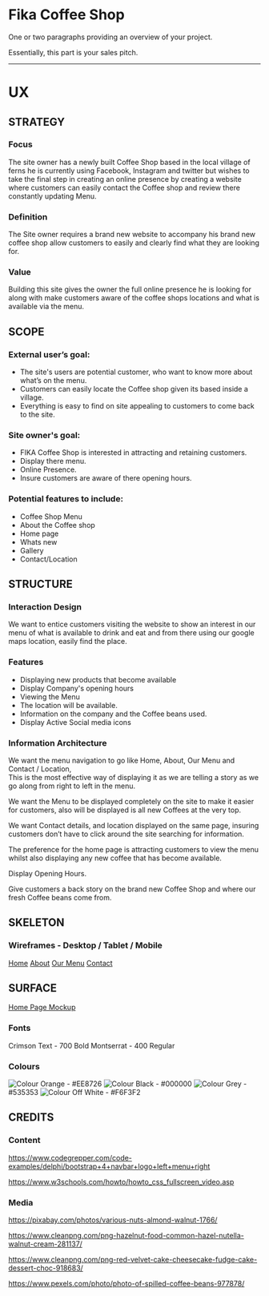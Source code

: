 # Fika Coffee Shop

One or two paragraphs providing an overview of your project.

Essentially, this part is your sales pitch.

---

# UX

## STRATEGY

### Focus
The site owner has a newly built Coffee Shop based in the local village of ferns he is currently using Facebook, 
Instagram and twitter but wishes to take the final step in creating an online presence by creating a website where customers 
can easily contact the Coffee shop and review there constantly updating Menu.

### Definition
The Site owner requires a brand new website to accompany his brand new coffee shop allow customers to easily and clearly 
find what they are looking for.

### Value
Building this site gives the owner the full online presence he is looking for along with make customers aware of the 
coffee shops locations and what is available via the menu.

## SCOPE

### External user’s goal:
* The site's users are potential customer, who want to know more about what’s on the menu.
* Customers can easily locate the Coffee shop given its based inside a village.
* Everything is easy to find on site appealing to customers to come back to the site.

### Site owner's goal:
* FIKA Coffee Shop is interested in attracting and retaining customers.
* Display there menu.
* Online Presence.
* Insure customers are aware of there opening hours.

### Potential features to include:
* Coffee Shop Menu
* About the Coffee shop
* Home page
* Whats new
* Gallery
* Contact/Location

## STRUCTURE

### Interaction Design
We want to entice customers visiting the website to show an interest in our menu of what is available to drink and eat 
and from there using our google maps location, easily find the place.

### Features
* Displaying new products that become available
* Display Company's opening hours
* Viewing the Menu
* The location will be available.
* Information on the company and the Coffee beans used.
* Display Active Social media icons

### Information Architecture
We want the menu navigation to go like Home, About, Our Menu and Contact / Location,  
This is the most effective way of displaying it as we are telling a story as we go along from right to left in the menu.

We want the Menu to be displayed completely on the site to make it easier for customers, 
also will be displayed is all new Coffees at the very top.

We want Contact details, and location displayed on the same page, insuring customers don’t 
have to click around the site searching for information.

The preference for the home page is attracting customers to view the menu 
whilst also displaying any new coffee that has become available.

Display Opening Hours.

Give customers a back story on the brand new Coffee Shop and where our fresh Coffee beans come from.

## SKELETON

### Wireframes - Desktop / Tablet / Mobile
[Home](https://drive.google.com/file/d/1J9JKrpYp0quS1dLG2qZ3of4_DzaxZClT/view?usp=sharing)
[About](https://drive.google.com/file/d/1lm8sIRqByWYsKO7xWgX5oq0VNCw72cu5/view?usp=sharing)
[Our Menu](https://drive.google.com/file/d/1wFJJ4I3WXV5JcUyHlb1QDr29mIiaTpgD/view?usp=sharing)
[Contact](https://drive.google.com/file/d/1vLAk6s96upJuWCsRrJvRDJxYRradIpvC/view?usp=sharing)

## SURFACE

[Home Page Mockup](https://drive.google.com/file/d/1URRS-ovybQkNFAfDayLxMoj6YSZM3AxA/view?usp=sharing)

### Fonts
Crimson Text - 700 Bold
Montserrat - 400 Regular

### Colours
![Colour Orange](..images/Orange-EE8726.png) - #EE8726
![Colour Black](..images/Black.png) - #000000
![Colour Grey](..images/Grey.png) - #535353
![Colour Off White](..images/Off-white.png) - #F6F3F2 




## CREDITS

### Content

https://www.codegrepper.com/code-examples/delphi/bootstrap+4+navbar+logo+left+menu+right

https://www.w3schools.com/howto/howto_css_fullscreen_video.asp

### Media

https://pixabay.com/photos/various-nuts-almond-walnut-1766/

https://www.cleanpng.com/png-hazelnut-food-common-hazel-nutella-walnut-cream-281137/

https://www.cleanpng.com/png-red-velvet-cake-cheesecake-fudge-cake-dessert-choc-918683/

https://www.pexels.com/photo/photo-of-spilled-coffee-beans-977878/